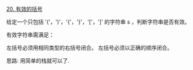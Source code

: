 [20. 有效的括号](https://leetcode-cn.com/problems/valid-parentheses/solution/zhan-lai-pi-pei-yi-dui-yi-dui-de-by-wang-ep84/)

给定一个只包括 '('，')'，'{'，'}'，'['，']' 的字符串 s ，判断字符串是否有效。

有效字符串需满足：

左括号必须用相同类型的右括号闭合。
左括号必须以正确的顺序闭合。

思路:
用简单的栈就可以了.




